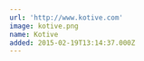 ```yaml
---
url: 'http://www.kotive.com'
image: kotive.png
name: Kotive
added: 2015-02-19T13:14:37.000Z
---
```

